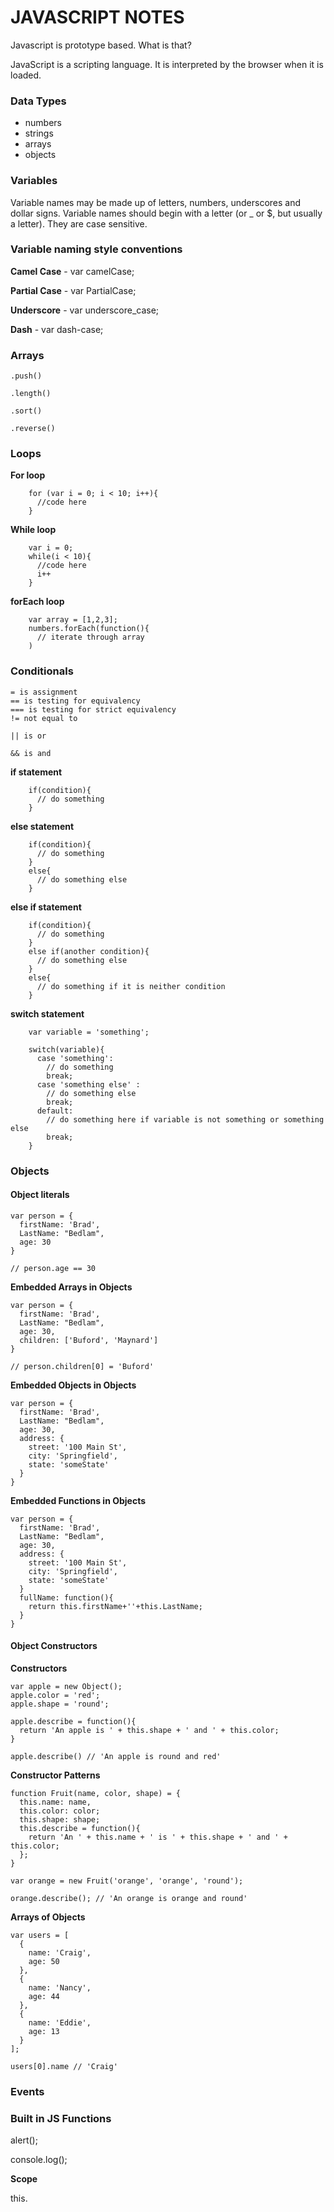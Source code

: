 # JAVASCRIPT NOTES

Javascript is prototype based.  What is that?

JavaScript is a scripting language.  It is interpreted by the browser when  it is loaded.

### Data Types

*  numbers
*  strings
*  arrays
*  objects

### Variables

Variable names may be made up of letters, numbers, underscores and dollar signs.
Variable names should begin with a letter (or _ or $, but usually a letter).  They are case sensitive.

### Variable naming style conventions

  **Camel Case**
    - var camelCase;

  **Partial Case**
    - var PartialCase;

  **Underscore**
    - var underscore_case;

**Dash**
    - var dash-case;

### Arrays

    .push()

    .length()

    .sort()

    .reverse()

### Loops

  **For loop**  
```
    for (var i = 0; i < 10; i++){
      //code here
    }
```


  **While loop**
```
    var i = 0;
    while(i < 10){
      //code here
      i++
    }
```


  **forEach loop**
```
    var array = [1,2,3];
    numbers.forEach(function(){
      // iterate through array
    )

```
### Conditionals

    = is assignment  
    == is testing for equivalency
    === is testing for strict equivalency
    != not equal to

    || is or

    && is and


  **if statement**
```
    if(condition){
      // do something
    }
```

  **else statement**
```
    if(condition){
      // do something
    }
    else{
      // do something else
    }
```

  **else if statement**  
```
    if(condition){
      // do something
    }
    else if(another condition){
      // do something else
    }
    else{
      // do something if it is neither condition
    }
```

  **switch statement**
```
    var variable = 'something';

    switch(variable){
      case 'something':
        // do something
        break;
      case 'something else' :
        // do something else
        break;
      default:
        // do something here if variable is not something or something else
        break;
    }
```

### Objects

  #### Object literals

    var person = {
      firstName: 'Brad',
      LastName: "Bedlam",
      age: 30
    }

    // person.age == 30

  **Embedded Arrays in Objects**

    var person = {
      firstName: 'Brad',
      LastName: "Bedlam",
      age: 30,
      children: ['Buford', 'Maynard']
    }

    // person.children[0] = 'Buford'

  **Embedded Objects in Objects**

    var person = {
      firstName: 'Brad',
      LastName: "Bedlam",
      age: 30,
      address: {
        street: '100 Main St',
        city: 'Springfield',
        state: 'someState'
      }
    }

  **Embedded Functions in Objects**  

    var person = {
      firstName: 'Brad',
      LastName: "Bedlam",
      age: 30,
      address: {
        street: '100 Main St',
        city: 'Springfield',
        state: 'someState'
      }
      fullName: function(){
        return this.firstName+''+this.LastName;
      }
    }

  #### Object Constructors

  **Constructors**  

    var apple = new Object();
    apple.color = 'red';
    apple.shape = 'round';

    apple.describe = function(){
      return 'An apple is ' + this.shape + ' and ' + this.color;
    }

    apple.describe() // 'An apple is round and red'

  **Constructor Patterns**

    function Fruit(name, color, shape) = {
      this.name: name,
      this.color: color;
      this.shape: shape;
      this.describe = function(){
        return 'An ' + this.name + ' is ' + this.shape + ' and ' + this.color;
      };
    }

    var orange = new Fruit('orange', 'orange', 'round');

    orange.describe(); // 'An orange is orange and round'

  **Arrays of Objects**

    var users = [
      {
        name: 'Craig',
        age: 50
      },
      {
        name: 'Nancy',
        age: 44
      },
      {
        name: 'Eddie',
        age: 13
      }
    ];

    users[0].name // 'Craig'

  ### Events




  ### Built in JS Functions

  alert();

  console.log();

  **Scope**

  this.

